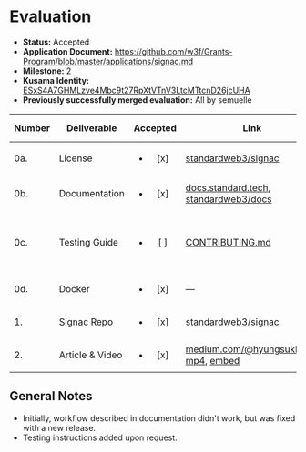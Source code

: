 # Evaluation

- **Status:** Accepted
- **Application Document:**  https://github.com/w3f/Grants-Program/blob/master/applications/signac.md
- **Milestone:** 2
- **Kusama Identity:** [ESxS4A7GHMLzve4Mbc9t27RpXtVTnV3LtcMTtcnD26jcUHA](https://polkascan.io/pre/kusama/account/ESxS4A7GHMLzve4Mbc9t27RpXtVTnV3LtcMTtcnD26jcUHA)
- **Previously successfully merged evaluation:** All by semuelle

| Number | Deliverable | Accepted | Link | Evaluation Notes |
| ------ | ----------- | :------: | ---- |----------------- |
| 0a. | License | <ul><li>[x] </li></ul> | [standardweb3/signac](https://github.com/standardweb3/signac/blob/443b2c4619724000ea7393ac17828741a6ef8bfe/LICENSE) | Apache 2.0  |
| 0b. | Documentation | <ul><li>[x] </li></ul> | [docs.standard.tech](https://docs.standard.tech/developing/dapps/get_started/quickstart.html), [standardweb3/docs](https://github.com/standardweb3/docs/blob/c1fac48ca5c317f0fefdb411799886a893451e9c/developing/dapps/get_started/quickstart.md) | Installation + basic use case |
| 0c. | Testing Guide | <ul><li>[ ] </li></ul> | [CONTRIBUTING.md](https://github.com/standardweb3/signac/blob/3e8681795a6c443dac7e789fca043fb0a8abdc8f/CONTRIBUTING.md#test-framework-codebase) | Good setup, testing and contribution guide. |
| 0d. | Docker | <ul><li>[x] </li></ul> | — | No docker required |
| 1. | Signac Repo | <ul><li>[x] </li></ul> | [standardweb3/signac](https://github.com/standardweb3/signac/tree/443b2c4619724000ea7393ac17828741a6ef8bfe) | — |
| 2. | Article & Video | <ul><li>[x] </li></ul> | [medium.com/@hyungsukkang](https://medium.com/@hyungsukkang/introducing-signac-a65a317f4794), [mp4](https://d1ojo8timi1ak8.cloudfront.net/df44e561-1d10-4fab-8a31-ebc0c4a877ea/mp4/6331629ffa4182d5e22002e2.mp4), [embed](https://docs.standard.tech/developing/dapps/get_started/quickstart.html#demo) | — |


## General Notes

- Initially, workflow described in documentation didn't work, but was fixed with a new release.
- Testing instructions added upon request.
